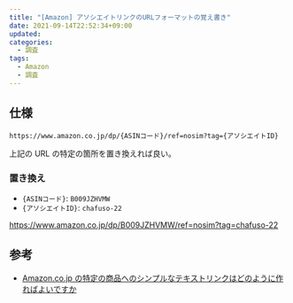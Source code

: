 ```yaml
---
title: "[Amazon] アソシエイトリンクのURLフォーマットの覚え書き"
date: 2021-09-14T22:52:34+09:00
updated:
categories:
  - 調査
tags:
  - Amazon
  - 調査
---
```


## 仕様

```
https://www.amazon.co.jp/dp/{ASINコード}/ref=nosim?tag={アソシエイトID}
```

上記の URL の特定の箇所を置き換えれば良い。

### 置き換え

- `{ASINコード}`: `B009JZHVMW`
- `{アソシエイトID}`: `chafuso-22`

https://www.amazon.co.jp/dp/B009JZHVMW/ref=nosim?tag=chafuso-22

## 参考

- [Amazon.co.jp の特定の商品へのシンプルなテキストリンクはどのように作ればよいですか](https://affiliate.amazon.co.jp/help/node/topic/GP38PJ6EUR6PFBEC)
